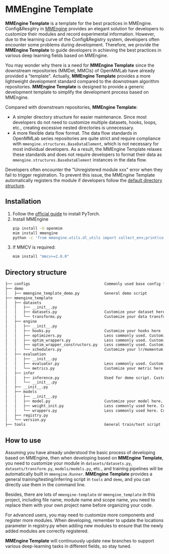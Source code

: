# MMEngine Template

**MMEngine Template** is a template for the best practices in MMEngine. Config&Resgitry in [MMEngine](https://github.com/open-mmlab/mmengine) provides an elegant solution for developers to customize their modules and record experimental information. However, due to the learning curve of the Config&Registry system, developers often encounter some problems during development. Therefore, we provide the **MMEngine Template** to guide developers in achieving the best practices in various deep learning fields based on MMEngine.

You may wonder why there is a need for **MMEngine Template** since the downstream repositories (MMDet, MMCls) of OpenMMLab have already provided a "template". Actually, **MMEngine Template** provides a more lightweight development standard compared to the downstream algorithm repositories. **MMEngine Template** is designed to provide a generic development template to simplify the development process based on MMEngine.

Compared with downstream repositories, **MMEngine Template**:

- A simpler directory structure for easier maintenance. Since most developers do not need to customize multiple datasets, hooks, loops, etc., creating excessive nested directories is unnecessary.
- A more flexible data flow format. The data flow standards in OpenMMLab series repositories are quite strict and require compliance with `mmengine.structures.BaseDataElement`, which is not necessary for most individual developers. As a result, the MMEngine Template relaxes these standards and does not require developers to format their data as `mmengine.structures.BaseDataElement` instances in the data flow.

Developers often encounter the "Unregistered module xxx" error when they fail to trigger registration. To prevent this issue, the MMEngine Template automatically registers the module if developers follow the [default directory structure](#directory-structure).

## Installation

1. Follow the [official guide](https://pytorch.org/get-started/locally/) to install PyTorch.
2. Install MMEngine
   ```bash
   pip install -U openmim
   mim install mmengine
   python -c 'from mmengine.utils.dl_utils import collect_env;print(collect_env())'
   ```
3. If MMCV is required:
   ```bash
   mim install "mmcv>=2.0.0"
   ```

## Directory structure

```bash
├── configs                                 Commonly used base config file.
├── demo
│   ├── mmengine_template_demo.py           General demo script
├── mmengine_template
│   ├── datasets
│   │   ├── __init__.py
│   │   ├── datasets.py                     Customize your dataset here
│   │   └── transforms.py                   Customize your data transform here
│   ├── engine
│   │   ├── __init__.py
│   │   ├── hooks.py                        Customize your hooks here
│   │   ├── optimizers.py                   Less commonly used. Customize your optimizer here
│   │   ├── optim_wrappers.py               Less commonly used. Customize your optimizer wrapper here
│   │   ├── optim_wrapper_constructors.py   Less commonly used. Customize your optimizer wrapper constructor here
│   │   └── schedulers.py                   Customize your lr/momentum scheduler here
│   ├── evaluation
│   │   ├── __init__.py
│   │   ├── evaluator.py                    Less commonly used. Customize your evaluator here
│   │   └── metrics.py                      Customize your metric here.
│   ├── infer
│   │   ├── inference.py                    Used for demo script. Customize your inferencer here
│   │   └── __init__.py
│   ├── __init__.py
│   ├── models
│   │   ├── __init__.py
│   │   ├── model.py                        Customize your model here.
│   │   ├── weight_init.py                  Less commonly used here. Customize your initializer here.
│   │   └── wrappers.py                     Less commonly used here. Customize your wrapper here.
│   ├── registry.py
│   └── version.py
├── tools                                   General train/test script
```

## How to use

Assuming you have already understood the basic process of developing based on MMEngine, then when developing based on **MMEngine Template**, you need to customize your module in `datasets/datasets.py`, `datasets/transform.py`, `models/models.py`, etc., and training pipelines will be automatically built in `mmengine.Runner`. **MMEngine Template** provides a general training/testing/inferring script in `tools` and `demo`, and you can directly use them in the command line.

Besides, there are lots of `mmengine-template` or `mmengine_template` in this project, including file name, module name and scope name, you need to replace them with your own project name before organizing your code.

For advanced users, you may need to customize more components and register more modules. When developing, remember to update the locations parameter in registry.py when adding new modules to ensure that the newly added modules are correctly registered.

**MMEngine Template** will continuously update new branches to support various deep-learning tasks in different fields, so stay tuned.
